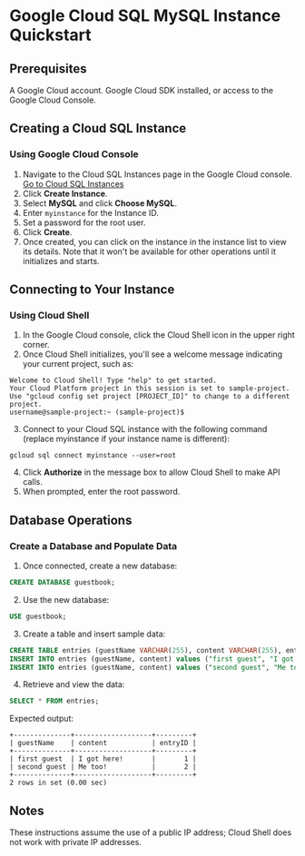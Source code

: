 # Google Cloud SQL MySQL Instance Quickstart

## Prerequisites
A Google Cloud account.
Google Cloud SDK installed, or access to the Google Cloud Console.

## Creating a Cloud SQL Instance

### Using Google Cloud Console
1. Navigate to the Cloud SQL Instances page in the Google Cloud console. [Go to Cloud SQL Instances](https://console.cloud.google.com/sql/instances)
2. Click **Create Instance**.
3. Select **MySQL** and click **Choose MySQL**.
4. Enter `myinstance` for the Instance ID.
5. Set a password for the root user.
6. Click **Create**.
7. Once created, you can click on the instance in the instance list to view its details. Note that it won't be available for other operations until it initializes and starts.

## Connecting to Your Instance

### Using Cloud Shell
1. In the Google Cloud console, click the Cloud Shell icon in the upper right corner.
2. Once Cloud Shell initializes, you'll see a welcome message indicating your current project, such as:
```
Welcome to Cloud Shell! Type "help" to get started.
Your Cloud Platform project in this session is set to sample-project.
Use "gcloud config set project [PROJECT_ID]" to change to a different project.
username@sample-project:~ (sample-project)$
```
3. Connect to your Cloud SQL instance with the following command (replace myinstance if your instance name is different):
```shell
gcloud sql connect myinstance --user=root
```
4. Click **Authorize** in the message box to allow Cloud Shell to make API calls.
5. When prompted, enter the root password.

## Database Operations

### Create a Database and Populate Data
1. Once connected, create a new database:
```sql
CREATE DATABASE guestbook;
```
2. Use the new database:
```sql
USE guestbook;
```
3. Create a table and insert sample data:
```sql
CREATE TABLE entries (guestName VARCHAR(255), content VARCHAR(255), entryID INT NOT NULL AUTO_INCREMENT, PRIMARY KEY(entryID));
INSERT INTO entries (guestName, content) values ("first guest", "I got here!");
INSERT INTO entries (guestName, content) values ("second guest", "Me too!");
```
4. Retrieve and view the data:
```sql
SELECT * FROM entries;
```
Expected output:
```
+--------------+-------------------+---------+
| guestName    | content           | entryID |
+--------------+-------------------+---------+
| first guest  | I got here!       |       1 |
| second guest | Me too!           |       2 |
+--------------+-------------------+---------+
2 rows in set (0.00 sec)
```
   
## Notes
These instructions assume the use of a public IP address; Cloud Shell does not work with private IP addresses.